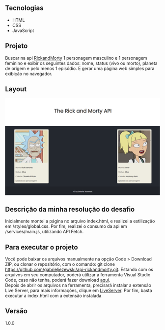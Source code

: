 ## Tecnologias

- HTML
- CSS
- JavaScript

## Projeto

Buscar na api <a href="https://rickandmortyapi.com/documentation/">RickandMorty</a> 1 personagem masculino e 1 personagem feminino e exibir os seguintes dados: nome, status (vivo ou morto), planeta de origem e pelo menos 1 episódio. E gerar uma página web simples para exibição no navegador.

## Layout

<img alt="Layout" src="/images/layout.png" width="1000px" />

## Descrição da minha resolução do desafio

Inicialmente montei a página no arquivo index.html, e realizei a estilização em /styles/global.css. Por fim, realizei o consumo da api em /services/main.js, utilizando API Fetch.

## Para executar o projeto

Você pode baixar os arquivos manualmente na opção Code > Download ZIP, ou clonar o repositório, com o comando: git clone https://github.com/gabrieljezewski/api-rickandmorty.git. Estando com os arquivos em seu computador, poderá utilizar a ferramenta Visual Studio Code, caso não tenha, poderá fazer download <a href="https://code.visualstudio.com/download">aqui</a>.<br/>
Depois de abrir os arquivos na ferramenta, precisará instalar a extensão Live Server, para mais informações, clique em <a href="https://marketplace.visualstudio.com/items?itemName=ritwickdey.LiveServer">LiveServer</a>.
Por fim, basta executar a index.html com a extensão instalada.

## Versão

1.0.0
